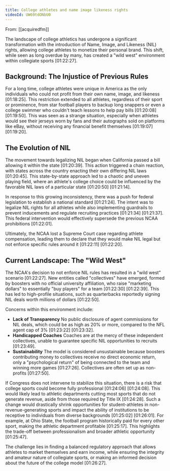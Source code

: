 ```yaml
---
title: College athletes and name image likeness rights
videoId: UW69tdONbU0
---
```


From: [[acquiredfm]] <br/> 

The landscape of college athletics has undergone a significant transformation with the introduction of Name, Image, and Likeness (NIL) rights, allowing college athletes to monetize their personal brand. This shift, while seen as long overdue by many, has created a "wild west" environment within collegiate sports <a class="yt-timestamp" data-t="01:22:27">[01:22:27]</a>.

## Background: The Injustice of Previous Rules

For a long time, college athletes were unique in America as the only individuals who could not profit from their own name, image, and likeness <a class="yt-timestamp" data-t="01:18:25">[01:18:25]</a>. This restriction extended to all athletes, regardless of their sport or prominence, from star football players to backup long snappers or even a college swimmer who couldn't teach lessons to help pay bills <a class="yt-timestamp" data-t="01:20:08">[01:20:08]</a> <a class="yt-timestamp" data-t="01:19:50">[01:19:50]</a>. This was seen as a strange situation, especially when athletes would see their jerseys worn by fans and their autographs sold on platforms like eBay, without receiving any financial benefit themselves <a class="yt-timestamp" data-t="01:19:07">[01:19:07]</a> <a class="yt-timestamp" data-t="01:19:20">[01:19:20]</a>.

## The Evolution of NIL

The movement towards legalizing NIL began when California passed a bill allowing it within the state <a class="yt-timestamp" data-t="01:20:39">[01:20:39]</a>. This action triggered a chain reaction, with states across the country enacting their own differing NIL laws <a class="yt-timestamp" data-t="01:20:45">[01:20:45]</a>. This state-by-state approach led to a chaotic and uneven playing field, where an athlete's college choice could be influenced by the favorable NIL laws of a particular state <a class="yt-timestamp" data-t="01:20:50">[01:20:50]</a> <a class="yt-timestamp" data-t="01:21:14">[01:21:14]</a>.

In response to this growing inconsistency, there was a push for federal legislation to establish a national standard <a class="yt-timestamp" data-t="01:21:24">[01:21:24]</a>. The intent was to legalize NIL rights for all athletes while also implementing guardrails to prevent inducements and regulate recruiting practices <a class="yt-timestamp" data-t="01:21:34">[01:21:34]</a> <a class="yt-timestamp" data-t="01:21:37">[01:21:37]</a>. This federal intervention would effectively supersede the previous NCAA prohibitions <a class="yt-timestamp" data-t="01:22:01">[01:22:01]</a>.

Ultimately, the NCAA lost a Supreme Court case regarding athlete compensation, leading them to declare that they would make NIL legal but not enforce specific rules around it <a class="yt-timestamp" data-t="01:22:11">[01:22:11]</a> <a class="yt-timestamp" data-t="01:22:20">[01:22:20]</a>.

## Current Landscape: The "Wild West"

The NCAA's decision to not enforce NIL rules has resulted in a "wild west" scenario <a class="yt-timestamp" data-t="01:22:27">[01:22:27]</a>. New entities called "collectives" have emerged, formed by boosters with no official university affiliation, who raise "marketing dollars" to essentially "buy players" for a team <a class="yt-timestamp" data-t="01:22:30">[01:22:30]</a> <a class="yt-timestamp" data-t="01:22:39">[01:22:39]</a>. This has led to high-profile situations, such as quarterbacks reportedly signing NIL deals worth millions of dollars <a class="yt-timestamp" data-t="01:22:50">[01:22:50]</a>.

Concerns within this environment include:
*   **Lack of Transparency** No public disclosure of agent commissions for NIL deals, which could be as high as 20% or more, compared to the NFL agent cap of 3% <a class="yt-timestamp" data-t="01:23:22">[01:23:22]</a> <a class="yt-timestamp" data-t="01:23:32">[01:23:32]</a>.
*   **Handicapped Coaches** Coaches are at the mercy of these independent collectives, unable to guarantee specific NIL opportunities to recruits <a class="yt-timestamp" data-t="01:23:49">[01:23:49]</a>.
*   **Sustainability** The model is considered unsustainable because boosters contributing money to collectives receive no direct economic return, only a "psychological return" of being connected to the team and winning more games <a class="yt-timestamp" data-t="01:27:26">[01:27:26]</a>. Collectives are often set up as non-profits <a class="yt-timestamp" data-t="01:27:50">[01:27:50]</a>.

If Congress does not intervene to stabilize this situation, there is a risk that college sports could become fully professional <a class="yt-timestamp" data-t="01:24:06">[01:24:06]</a> <a class="yt-timestamp" data-t="01:24:08">[01:24:08]</a>. This would likely lead to athletic departments cutting most sports that do not generate revenue, aside from those required by Title IX <a class="yt-timestamp" data-t="01:24:28">[01:24:28]</a>. Such a change would drastically shrink opportunities for student-athletes in non-revenue-generating sports and impact the ability of institutions to be receptive to individuals from diverse backgrounds <a class="yt-timestamp" data-t="01:25:02">[01:25:02]</a> <a class="yt-timestamp" data-t="01:26:01">[01:26:01]</a>. For example, at Ohio State, the football program historically paid for every other sport, making the athletic department profitable <a class="yt-timestamp" data-t="01:25:17">[01:25:17]</a>. This highlights the trade-off between professionalism and broader athletic opportunity <a class="yt-timestamp" data-t="01:25:47">[01:25:47]</a>.

The challenge lies in finding a balanced regulatory approach that allows athletes to market themselves and earn income, while ensuring the integrity and amateur nature of collegiate sports, or making an informed decision about the future of the college model <a class="yt-timestamp" data-t="01:26:27">[01:26:27]</a>.